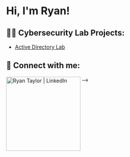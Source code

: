 <h1>Hi, I'm Ryan! <br/><a</a></h1>

<h2>👨‍💻 Cybersecurity Lab Projects:</h2>

  - [Active Directory Lab](https://github.com/keithjr2500/Algorithms-Practice)


<h2> 🤳 Connect with me:</h2>



[<img align="left" alt="Ryan Taylor | LinkedIn" width="200px" src="https://www.linkedin.com/in/ryan--taylor/" />][linkedin]

[linkedin]: https://www.linkedin.com/in/ryan--taylor/


-->
